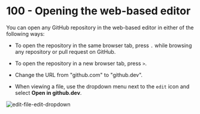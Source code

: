 # 100 - Opening the web-based editor

You can open any GitHub repository in the web-based editor in either of the following ways:

- To open the repository in the same browser tab, press ```.``` while browsing any repository or pull request on GitHub.

- To open the repository in a new browser tab, press ```>```.

- Change the URL from "github.com" to "github.dev".

- When viewing a file, use the dropdown menu next to the ```edit``` icon and select **Open in github.dev**.

![edit-file-edit-dropdown](https://user-images.githubusercontent.com/1499433/200333735-7630aa61-4b75-43a5-ab0e-673528a61de5.png)
